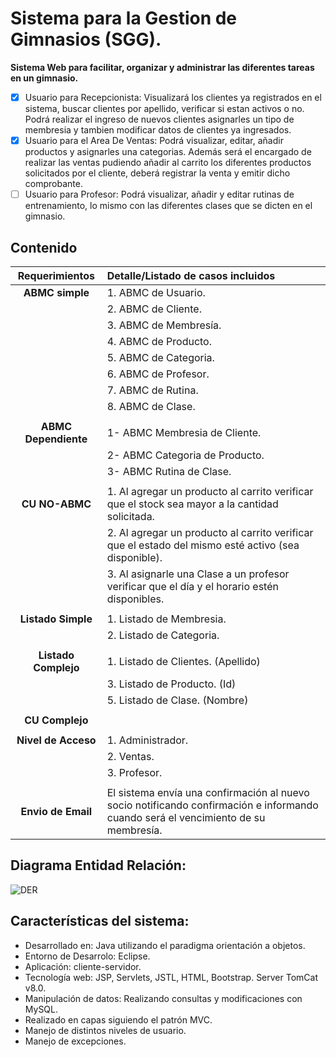 # Sistema para la Gestion de Gimnasios (SGG).
**Sistema Web para facilitar, organizar y administrar las diferentes tareas en un gimnasio.**
  * [x] Usuario para Recepcionista: Visualizará los clientes ya registrados en el sistema, buscar clientes por apellido, verificar si estan activos o no. Podrá realizar el ingreso de nuevos clientes asignarles un tipo de membresia y tambien modificar datos de clientes ya ingresados. 
  * [x] Usuario para el Area De Ventas: Podrá visualizar, editar, añadir productos y asignarles una categorias. Además será el encargado de realizar las ventas pudiendo añadir al carrito los diferentes productos solicitados por el cliente, deberá registrar la venta y emitir dicho comprobante.
  * [ ] Usuario para Profesor: Podrá visualizar, añadir y editar rutinas de entrenamiento, lo mismo con las diferentes clases que se dicten en el gimnasio. 

## Contenido

| **Requerimientos**   | **Detalle/Listado de casos incluidos** |
| :---:                |     :---                               |   
| **ABMC simple**      | 1. ABMC de Usuario.                    |
|                      | 2. ABMC de Cliente.                    |
|                      | 3. ABMC de Membresía.                  |
|                      | 4. ABMC de Producto.                   | 
|                      | 5. ABMC de Categoria.                  |
|                      | 6. ABMC de Profesor.                   |
|                      | 7. ABMC de Rutina.                     |
|                      | 8. ABMC de Clase.                      |
|                      |                                        |
| **ABMC Dependiente** | 1- ABMC Membresia de Cliente.          |
|                      | 2- ABMC Categoria de Producto.         |
|                      | 3- ABMC Rutina de Clase.               |
|                      |                                        |
| **CU NO-ABMC**       | 1. Al agregar un producto al carrito verificar que el stock sea mayor a la cantidad solicitada.|
|                      | 2. Al agregar un producto al carrito verificar que el estado del mismo esté activo (sea disponible).|
|                      | 3. Al asignarle una Clase a un profesor verificar que el día y el horario estén disponibles.|
|                      |                                        |
| **Listado Simple**   | 1. Listado de Membresia.               |
|                      | 2. Listado de Categoria.               |
|                      |                                        |
| **Listado Complejo** | 1. Listado de Clientes.  (Apellido)    |
|                      | 3. Listado de Producto.  (Id)          |
|                      | 5. Listado de Clase.     (Nombre)      |
|                      |                                        |
| **CU Complejo**      |                                        |
|                      |                                        |
| **Nivel de Acceso**  | 1. Administrador.                      |
|                      | 2. Ventas.                             |
|                      | 3. Profesor.                           |
|                      |                                        |
| **Envio de Email**   | El sistema envía una confirmación al nuevo socio notificando confirmación e informando cuando será el vencimiento de su membresía.|

## Diagrama Entidad Relación:

![DER](https://user-images.githubusercontent.com/80583829/142291113-3d6ae472-68ba-4743-8c81-256a9d0be0e7.jpg)

## Características del sistema:

* Desarrollado en: Java utilizando el paradigma orientación a objetos.
* Entorno de Desarrolo: Eclipse.
* Aplicación: cliente-servidor.
* Tecnología web: JSP, Servlets, JSTL, HTML, Bootstrap. Server TomCat v8.0.
* Manipulación de datos: Realizando consultas y modificaciones con MySQL.
* Realizado en capas siguiendo el patrón MVC.
* Manejo de distintos niveles de usuario.
* Manejo de excepciones.
